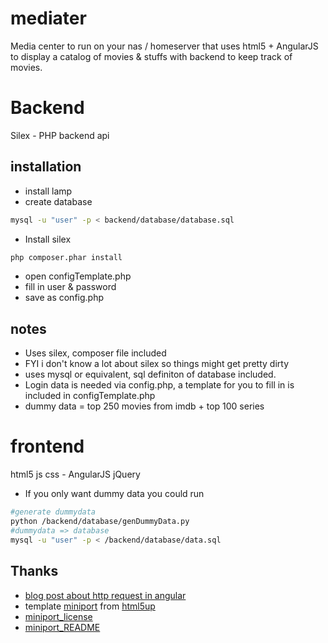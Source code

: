 mediater
========


Media center to run on your nas / homeserver that uses html5 + AngularJS to display a catalog of movies & stuffs with backend to keep track of movies.

# Backend
Silex - PHP backend api

## installation
* install lamp
* create database
```bash
mysql -u "user" -p < backend/database/database.sql
```
* Install silex
```bash
php composer.phar install
```
* open configTemplate.php
 * fill in user & password
 * save as config.php

## notes
* Uses silex, composer file included
 * FYI i don't know a lot about silex so things might get pretty dirty
* uses mysql or equivalent, sql definiton of database included.
* Login data is needed via config.php, a template for you to fill in is included in configTemplate.php
* dummy data = top 250 movies from imdb + top 100 series


# frontend
html5 js css - AngularJS jQuery

* If you only want dummy data you could run 
```bash
#generate dummydata
python /backend/database/genDummyData.py 
#dummydata => database
mysql -u "user" -p < /backend/database/data.sql
```


## Thanks
* [blog post about http request in angular](http://www.bennadel.com/blog/2612-using-the-http-service-in-angularjs-to-make-ajax-requests.htm)
* template [miniport](http://html5up.net/uploads/demos/miniport/) from [html5up](http://html5up.net/)
 * [miniport_license](/frontend/LICENSE_miniport.txt)
 * [miniport_README](/frontend/README_miniport.txt)